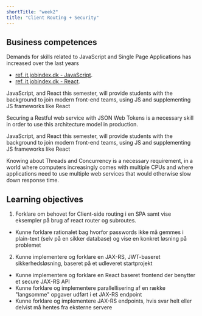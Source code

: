 ```yaml
---
shortTitle: "week2"
title: "Client Routing + Security"
---
```


## Business competences

Demands for skills related to JavaScript and Single Page Applications has increased over the last years

- [ref. it.jobindex.dk - JavaScript](https://it.jobindex.dk/jobsoegning?q=javascript&supid=1).
- [ref. it.jobindex.dk - React](https://it.jobindex.dk/jobsoegning/it?q=react).

JavaScript, and React this semester, will provide students with the background to join modern front-end teams, using JS and supplementing JS frameworks like React

Securing a Restful web service with JSON Web Tokens is a necessary skill in order to use this architecture model in production.

JavaScript, and React this semester, will provide students with the background to join modern front-end teams, using JS and supplementing JS frameworks like React

Knowing about Threads and Concurrency is a necessary requirement, in a world where computers increasingly comes with multiple CPUs and where applications need to use multiple web services that would otherwise slow down response time.

## Learning objectives

1. Forklare om behovet for Client-side routing i en SPA samt vise eksempler på brug af react router og subroutes.
- Kunne forklare rationalet bag hvorfor passwords ikke må gemmes i plain-text (selv på en sikker database) og vise en konkret løsning på problemet
2. Kunne implementere og forklare en JAX-RS, JWT-baseret sikkerhedsløsning, baseret på et udleveret startprojekt

- Kunne implementere og forklare en React baseret frontend der benytter et secure JAX-RS API
- Kunne forklare og implementere parallellisering af en række "langsomme" opgaver udført i et JAX-RS endpoint
- Kunne forklare og implementere JAX-RS endpoints, hvis svar helt eller delvist må hentes fra eksterne servere
